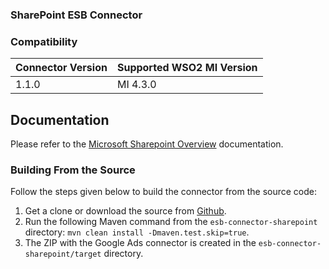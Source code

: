 ### SharePoint ESB Connector

### Compatibility

| Connector Version | Supported WSO2 MI Version |
|-------------------|---------------------------|
| 1.1.0             | MI 4.3.0                  |


## Documentation

Please refer to the [Microsoft Sharepoint Overview](https://mi.docs.wso2.com/en/latest/reference/connectors/sharepoint-connector/sharepoint-overview/) documentation.

### Building From the Source

Follow the steps given below to build the connector from the source code:

1. Get a clone or download the source from [Github](https://github.com/wso2-extensions/esb-connector-sharepoint/).
2. Run the following Maven command from the `esb-connector-sharepoint` directory: `mvn clean install -Dmaven.test.skip=true`.
3. The ZIP with the Google Ads connector is created in the `esb-connector-sharepoint/target` directory.
